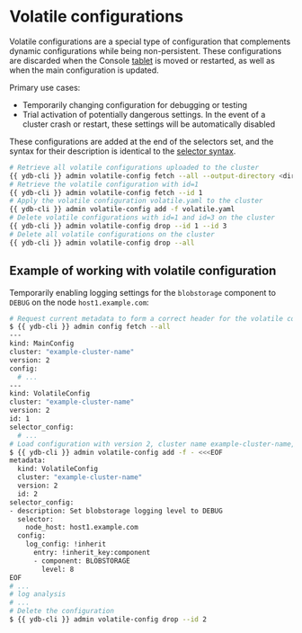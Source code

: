 # Volatile configurations

Volatile configurations are a special type of configuration that complements dynamic configurations while being non-persistent. These configurations are discarded when the Console [tablet](../../concepts/cluster/common_scheme_ydb.md#tablets) is moved or restarted, as well as when the main configuration is updated.

Primary use cases:

- Temporarily changing configuration for debugging or testing
- Trial activation of potentially dangerous settings. In the event of a cluster crash or restart, these settings will be automatically disabled

These configurations are added at the end of the selectors set, and the syntax for their description is identical to the [selector syntax](./dynamic-config-selectors.md).

```bash
# Retrieve all volatile configurations uploaded to the cluster
{{ ydb-cli }} admin volatile-config fetch --all --output-directory <dir>
# Retrieve the volatile configuration with id=1
{{ ydb-cli }} admin volatile-config fetch --id 1
# Apply the volatile configuration volatile.yaml to the cluster
{{ ydb-cli }} admin volatile-config add -f volatile.yaml
# Delete volatile configurations with id=1 and id=3 on the cluster
{{ ydb-cli }} admin volatile-config drop --id 1 --id 3
# Delete all volatile configurations on the cluster
{{ ydb-cli }} admin volatile-config drop --all
```

## Example of working with volatile configuration

Temporarily enabling logging settings for the `blobstorage` component to `DEBUG` on the node `host1.example.com`:

```bash
# Request current metadata to form a correct header for the volatile configuration
$ {{ ydb-cli }} admin config fetch --all
---
kind: MainConfig
cluster: "example-cluster-name"
version: 2
config:
  # ...
---
kind: VolatileConfig
cluster: "example-cluster-name"
version: 2
id: 1
selector_config:
  # ...
# Load configuration with version 2, cluster name example-cluster-name, and identifier 2
$ {{ ydb-cli }} admin volatile-config add -f - <<<EOF
metadata:
  kind: VolatileConfig
  cluster: "example-cluster-name"
  version: 2
  id: 2
selector_config:
- description: Set blobstorage logging level to DEBUG
  selector:
    node_host: host1.example.com
  config:
    log_config: !inherit
      entry: !inherit_key:component
      - component: BLOBSTORAGE
        level: 8
EOF
# ...
# log analysis
# ...
# Delete the configuration
$ {{ ydb-cli }} admin volatile-config drop --id 2
```